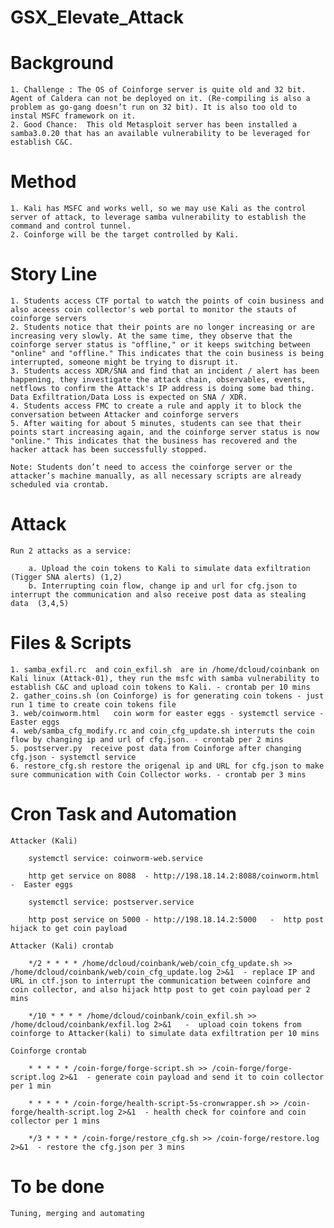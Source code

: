 # GSX_Elevate_Attack

# Background

	1. Challenge : The OS of Coinforge server is quite old and 32 bit.  Agent of Caldera can not be deployed on it. (Re-compiling is also a problem as go-gang doesn’t run on 32 bit). It is also too old to instal MSFC framework on it.
	2. Good Chance:  This old Metasploit server has been installed a samba3.0.20 that has an available vulnerability to be leveraged for establish C&C.

# Method 

	1. Kali has MSFC and works well, so we may use Kali as the control server of attack, to leverage samba vulnerability to establish the command and control tunnel.
	2. Coinforge will be the target controlled by Kali.

# Story Line

	1. Students access CTF portal to watch the points of coin business and also aceess coin collector's web portal to monitor the stauts of coinforge servers
	2. Students notice that their points are no longer increasing or are increasing very slowly. At the same time, they observe that the coinforge server status is "offline," or it keeps switching between "online" and "offline." This indicates that the coin business is being interrupted, someone might be trying to disrupt it.
	3. Students access XDR/SNA and find that an incident / alert has been happening, they investigate the attack chain, observables, events, netflows to confirm the Attack's IP address is doing some bad thing. Data Exfiltration/Data Loss is expected on SNA / XDR.
	4. Students access FMC to create a rule and apply it to block the conversation between Attacker and coinforge servers
	5. After waiting for about 5 minutes, students can see that their points start increasing again, and the coinforge server status is now "online." This indicates that the business has recovered and the hacker attack has been successfully stopped.

	Note: Students don’t need to access the coinforge server or the attacker’s machine manually, as all necessary scripts are already scheduled via crontab.

# Attack

	Run 2 attacks as a service: 

		a. Upload the coin tokens to Kali to simulate data exfiltration (Tigger SNA alerts) (1,2)
		b. Interrupting coin flow, change ip and url for cfg.json to interrupt the communication and also receive post data as stealing data  (3,4,5) 

# Files & Scripts

	1. samba_exfil.rc  and coin_exfil.sh  are in /home/dcloud/coinbank on Kali linux (Attack-01), they run the msfc with samba vulnerability to establish C&C and upload coin tokens to Kali. - crontab per 10 mins
	2. gather_coins.sh (on Coinforge) is for generating coin tokens - just run 1 time to create coin tokens file
	3. web/coinworm.html   coin worm for easter eggs - systemctl service - Easter eggs
	4. web/samba_cfg_modify.rc and coin_cfg_update.sh interruts the coin flow by changing ip and url of cfg.json. - crontab per 2 mins
	5. postserver.py  receive post data from Coinforge after changing cfg.json - systemctl service
	6. restore_cfg.sh restore the origenal ip and URL for cfg.json to make sure communication with Coin Collector works. - crontab per 3 mins

# Cron Task and Automation

	Attacker (Kali)

		systemctl service: coinworm-web.service

		http get service on 8088  - http://198.18.14.2:8088/coinworm.html   -  Easter eggs

		systemctl service: postserver.service

		http post service on 5000 - http://198.18.14.2:5000   -  http post hijack to get coin payload

	Attacker (Kali) crontab

		*/2 * * * * /home/dcloud/coinbank/web/coin_cfg_update.sh >> /home/dcloud/coinbank/web/coin_cfg_update.log 2>&1  - replace IP and URL in ctf.json to interrupt the communication between coinfore and coin collector, and also hijack http post to get coin payload per 2 mins

		*/10 * * * * /home/dcloud/coinbank/coin_exfil.sh >> /home/dcloud/coinbank/exfil.log 2>&1   -  upload coin tokens from coinforge to Attacker(kali) to simulate data exfiltration per 10 mins

	Coinforge crontab

		* * * * * /coin-forge/forge-script.sh >> /coin-forge/forge-script.log 2>&1  - generate coin payload and send it to coin collector per 1 min

		* * * * * /coin-forge/health-script-5s-cronwrapper.sh >> /coin-forge/health-script.log 2>&1  - health check for coinfore and coin collector per 1 mins

		*/3 * * * * /coin-forge/restore_cfg.sh >> /coin-forge/restore.log 2>&1  - restore the cfg.json per 3 mins

# To be done

	Tuning, merging and automating
